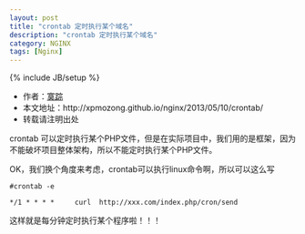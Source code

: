 ```yaml
---
layout: post
title: "crontab 定时执行某个域名"
description: "crontab 定时执行某个域名"
category: NGINX
tags: [Nginx]
---
```

{% include JB/setup %}

<ul>
    <li>作者：<a href="http://weibo.com/xpmozong" target="blank">寞踪</a></li>
    <li>本文地址：http://xpmozong.github.io/nginx/2013/05/10/crontab/</li>
    <li>转载请注明出处</li>
</ul>

<p>crontab 可以定时执行某个PHP文件，但是在实际项目中，我们用的是框架，因为不能破坏项目整体架构，所以不能定时执行某个PHP文件。</p>

<p>OK，我们换个角度来考虑，crontab可以执行linux命令啊，所以可以这么写</p>

    #crontab -e

    */1 * * * *     curl  http://xxx.com/index.php/cron/send

<p>这样就是每分钟定时执行某个程序啦！！！</p>